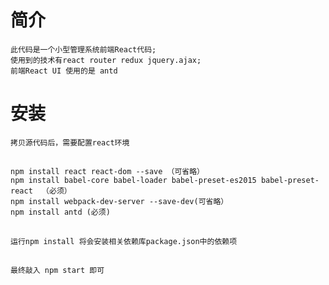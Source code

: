 # 简介
	此代码是一个小型管理系统前端React代码;
	使用到的技术有react router redux jquery.ajax;
	前端React UI 使用的是 antd 

# 安装
	拷贝源代码后，需要配置react环境
##
	npm install react react-dom --save （可省略）
	npm install babel-core babel-loader babel-preset-es2015 babel-preset-react  （必须）
	npm install webpack-dev-server --save-dev(可省略）
	npm install antd (必须)
##
	运行npm install 将会安装相关依赖库package.json中的依赖项
	
	
##
	最终敲入 npm start 即可
	